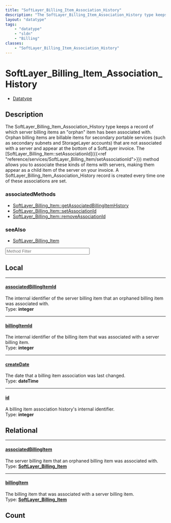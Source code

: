 ```yaml
---
title: "SoftLayer_Billing_Item_Association_History"
description: "The SoftLayer_Billing_Item_Association_History type keeps a record of which server billing items an 'orphan' item has be... "
layout: "datatype"
tags:
    - "datatype"
    - "sldn"
    - "Billing"
classes:
    - "SoftLayer_Billing_Item_Association_History"
---
```


# SoftLayer_Billing_Item_Association_History
<div id='service-datatype'>
    <ul id='sldn-reference-tabs'>
        <li id='datatype'> <a href='/reference/datatypes/SoftLayer_Billing_Item_Association_History' >Datatype</a></li>
    </ul>
</div>

## Description 
The SoftLayer_Billing_Item_Association_History type keeps a record of which server billing items an "orphan" item has been associated with. Orphan billing items are billable items for secondary portable services (such as secondary subnets and StorageLayer accounts) that are not associated with a server and appear at the bottom of a SoftLayer invoice. The [SoftLayer_Billing_Item::setAssociationId]({{<ref "reference/services/SoftLayer_Billing_Item/setAssociationId">}}) method allows you to associate these kinds of items with servers, making them appear as a child item of the server on your invoice. A SoftLayer_Billing_Item_Association_History record is created every time one of these associations are set. 


### associatedMethods

*  [SoftLayer_Billing_Item::getAssociatedBillingItemHistory](/reference/services/SoftLayer_Billing_Item/getAssociatedBillingItemHistory )
*  [SoftLayer_Billing_Item::setAssociationId](/reference/services/SoftLayer_Billing_Item/setAssociationId )
*  [SoftLayer_Billing_Item::removeAssociationId](/reference/services/SoftLayer_Billing_Item/removeAssociationId )



### seeAlso

* [SoftLayer_Billing_Item](/reference/services/SoftLayer_Billing_Item )




<!-- Service Filer BEGIN -->
<div class="view-filters">
        <div class="clearfix">
            <div class="search-input-box">
                <input placeholder="Method Filter" onkeyup="titleSearch(inputId='prop-input', divId='properties', elementClass='prop-row')" 
                    type="text" id="prop-input" value="" size="30" maxlength="128" class="form-text">
            </div>
        </div>
</div>
<!-- Service Filer END -->

<div id="properties" class="content">
<div id="localProperties" class="prop-content" >

## Local
-----
[associatedBillingItemId]: #associatedbillingitemid
#### [associatedBillingItemId]
The internal identifier of the server billing item that an orphaned billing item was associated with.  
<span class="type-label">Type: </span>**integer**

-----
[billingItemId]: #billingitemid
#### [billingItemId]
The internal identifier of the billing item that was associated with a server billing item.  
<span class="type-label">Type: </span>**integer**

-----
[createDate]: #createdate
#### [createDate]
The date that a billing item association was last changed.  
<span class="type-label">Type: </span>**dateTime**

-----
[id]: #id
#### [id]
A billing item association history's internal identifier.  
<span class="type-label">Type: </span>**integer**

</div>
<!-- LOCAL PROPERTY END -->

<div id="relationalProperties"  class="prop-content" >

## Relational
-----
[associatedBillingItem]: #associatedbillingitem
#### [associatedBillingItem]
The server billing item that an orphaned billing item was associated with.  
<span class="type-label">Type: </span>**<a href='/reference/datatypes/SoftLayer_Billing_Item'>SoftLayer_Billing_Item </a>**

-----
[billingItem]: #billingitem
#### [billingItem]
The billing item that was associated with a server billing item.  
<span class="type-label">Type: </span>**<a href='/reference/datatypes/SoftLayer_Billing_Item'>SoftLayer_Billing_Item </a>**


## Count
</div>


